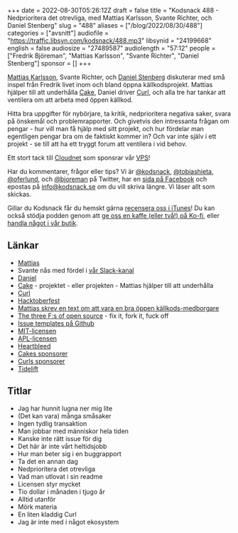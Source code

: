 +++
date = 2022-08-30T05:26:12Z
draft = false
title = "Kodsnack 488 - Nedprioritera det otrevliga, med Mattias Karlsson, Svante Richter, och Daniel Stenberg"
slug = "488"
aliases = ["/blog/2022/08/30/488"]
categories = ["avsnitt"]
audiofile = "https://traffic.libsyn.com/kodsnack/488.mp3"
libsynid = "24199668"
english = false
audiosize = "27489587"
audiolength = "57:12"
people = ["Fredrik Björeman", "Mattias Karlsson", "Svante Richter", "Daniel Stenberg"]
sponsor = []
+++

[Mattias Karlsson](https://www.devlead.se/), Svante Richter, och [Daniel Stenberg](https://daniel.haxx.se/) diskuterar med små inspel från Fredrik livet inom och bland öppna källkodsprojekt. Mattias hjälper till att underhålla [Cake](https://github.com/cake-build), Daniel driver [Curl](https://curl.se/), och alla tre har tankar att ventilera om att arbeta med öppen källkod.

Hitta bra uppgifter för nybörjare, ta kritik, nedprioritera negativa saker, svara på önskemål och problemrapporter. Och givetvis den intressanta frågan om pengar - hur vill man få hjälp med sitt projekt, och hur fördelar man egentligen pengar bra om de faktiskt kommer in? Och var inte själv i ett projekt - se till att ha ett tryggt forum att ventilera i vid behov.

Ett stort tack till [Cloudnet](https://www.cloudnet.se) som sponsrar vår [VPS](https://en.wikipedia.org/wiki/Virtual_private_server)!

Har du kommentarer, frågor eller tips? Vi är [@kodsnack](https://www.twitter.com/kodsnack), [@tobiashieta](https://www.twitter.com/tobiashieta), [@oferlund](https://www.twitter.com/oferlund), och [@bjoreman](https://www.twitter.com/bjoreman) på Twitter, har en [sida på Facebook](https://www.facebook.com/kodsnack) och epostas på [info@kodsnack.se](mailto:info@kodsnack.se) om du vill skriva längre. Vi läser allt som skickas.

Gillar du Kodsnack får du hemskt gärna [recensera oss i iTunes](https://itunes.apple.com/se/podcast/kodsnack/id561631498?l=en)! Du kan också stödja podden genom att <a href="https://ko-fi.com/kodsnack" rel="payment">ge oss en kaffe (eller två!) på Ko-fi</a>, eller [handla något i vår butik](https://shop.spreadshirt.se/kodsnack/).

## Länkar ##
* [Mattias](https://www.devlead.se/)
* Svante nås med fördel i [vår Slack-kanal](https://join.slack.com/t/podsnack/shared_invite/zt-wh2ussm9-xFOqpvjgF16G2eDhaBy1hw)
* [Daniel](https://daniel.haxx.se/)
* [Cake](https://github.com/cake-build) - projektet - eller projekten - Mattias hjälper till att underhålla
* [Curl](https://curl.se/)
* [Hacktoberfest](https://hacktoberfest.digitalocean.com/)
* [Mattias skrev en text om att vara en bra öppen källkods-medborgare](https://www.devlead.se/posts/2017/2017-01-25-being-a-good-open-source-citizen)
* [The three F:s of open source](https://boyter.org/posts/the-three-f-s-of-open-source/) - fix it, fork it, fuck off
* [Issue templates på Github](https://docs.github.com/en/communities/using-templates-to-encourage-useful-issues-and-pull-requests/configuring-issue-templates-for-your-repository)
* [MIT-licensen](https://en.wikipedia.org/wiki/MIT_License)
* [APL-licensen](https://en.wikipedia.org/wiki/Adaptive_Public_License)
* [Heartbleed](https://heartbleed.com/)
* [Cakes sponsorer](https://opencollective.com/cake)
* [Curls sponsorer](https://curl.se/sponsors.html)
* [Tidelift](https://tidelift.com/)

## Titlar ##
* Jag har hunnit lugna ner mig lite
* (Det kan vara) många småsaker
* Ingen tydlig transaktion
* Man jobbar med människor hela tiden
* Kanske inte rätt issue för dig
* Det här är inte vårt heltidsjobb
* Hur man beter sig i en buggrapport
* Ta det en annan dag
* Nedprioritera det otrevliga
* Vad man utlovat i sin readme
* Licensen styr mycket
* Tio dollar i månaden i tjugo år
* Alltid utanför
* Mörk materia
* En liten kladdig Curl
* Jag är inte med i något ekosystem